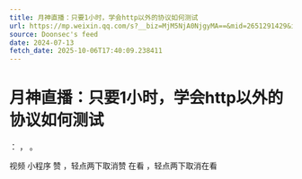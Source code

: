 ```yaml
---
title: 月神直播：只要1小时，学会http以外的协议如何测试
url: https://mp.weixin.qq.com/s?__biz=MjM5NjA0NjgyMA==&mid=2651291429&idx=2&sn=483dd857ae910f2f1d30900703521512
source: Doonsec's feed
date: 2024-07-13
fetch_date: 2025-10-06T17:40:09.238411
---
```


# 月神直播：只要1小时，学会http以外的协议如何测试

：
，
。

视频
小程序
赞
，轻点两下取消赞
在看
，轻点两下取消在看